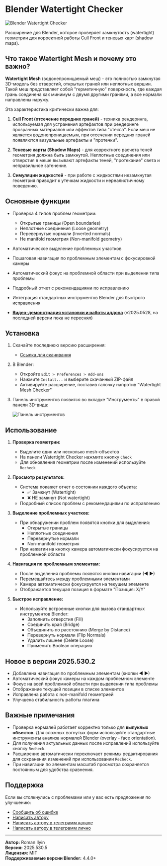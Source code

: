 # Blender Watertight Checker

![Blender Watertight Checker](screenshot.png) 

Расширение для Blender, которое проверяет замкнутость (watertight) геометрии для корректной работы Cull Front и теневых карт (shadow maps).

## Что такое Watertight Mesh и почему это важно?

**Watertight Mesh** (водонепроницаемый меш) - это полностью замкнутая 3D-модель без отверстий, открытых граней или неплотных вершин. Такой меш представляет собой "герметичную" поверхность, где каждая грань соединена как минимум с двумя другими гранями, а все нормали направлены наружу.

Эта характеристика критически важна для:
1. **Cull Front (отсечение передних граней)** - техника рендеринга, используемая для устранения артефактов при рендеринге прозрачных материалов или эффектов типа "стекла". Если меш не является водонепроницаемым, при отсечении передних граней появляются визуальные артефакты и "протечки".

2. **Теневые карты (Shadow Maps)** - для корректного расчета теней геометрия должна быть замкнутой. Неплотные соединения или отверстия в меше вызывают артефакты теней, "протекание" света и неправильное затенение.

3. **Симуляции жидкостей** - при работе с жидкостями незамкнутая геометрия приводит к утечкам жидкости и нереалистичному поведению.

## Основные функции

- Проверка 4 типов проблем геометрии:
  - Открытые границы (Open boundaries)
  - Неплотные соединения (Loose geometry)
  - Перевернутые нормали (Inverted normals)
  - Не manifold геометрия (Non-manifold geometry)
  
- Автоматическое выделение проблемных участков
- Пошаговая навигация по проблемным элементам с фокусировкой камеры
- Автоматический фокус на проблемной области при выделении типа проблемы
- Подробный отчет с рекомендациями по исправлению
- Интеграция стандартных инструментов Blender для быстрого исправления
- **[Видео-демонстрация установки и работы аддона](https://youtu.be/TFofQ0Mir44)** (v2025.0528, на последней версии пока не переснял)

## Установка

1. Скачайте последнюю версию расширения:
   - [Ссылка для скачивания](https://github.com/romanilyin/BlenderWatertightChecker/releases)

2. В Blender:
   - Откройте `Edit > Preferences > Add-ons`
   - Нажмите `Install...` и выберите скачанный ZIP-файл
   - Активируйте расширение, поставив галочку напротив "Watertight Mesh Checker"

3. Панель инструментов появится во вкладке "Инструменты" в правой панели 3D-вида:

   ![Панель инструментов](screenshot.png) 

## Использование

1. **Проверка геометрии:**
   - Выделите один или несколько mesh-объектов
   - На панели Watertight Checker нажмите кнопку `Check`
   - Для обновления геометрии после изменений используйте `Recheck`

2. **Просмотр результатов:**
   - Система покажет отчет о состоянии каждого объекта:
     - ✅ Замкнут (Watertight)
     - ❌ НЕ замкнут (Not watertight)
   - Подробный список проблем с рекомендациями по исправлению

3. **Выделение проблемных участков:**
   - При обнаружении проблем появятся кнопки для выделения:
     - Открытые границы
     - Неплотные соединения
     - Перевернутые нормали
     - Non-manifold геометрия
   - При нажатии на кнопку камера автоматически фокусируется на проблемной области

4. **Навигация по проблемным элементам:**
   - После выделения проблемы появятся кнопки навигации (◀ ▶)
   - Перемещайтесь между проблемными элементами
   - Камера автоматически фокусируется на текущем элементе
   - Отображается текущая позиция в формате "Позиция: X/Y"

5. **Быстрое исправление:**
   - Используйте встроенные кнопки для вызова стандартных инструментов Blender:
     - Заполнить отверстия (Fill)
     - Соединить края (Bridge)
     - Объединить по расстоянию (Merge by Distance)
     - Перевернуть нормали (Flip Normals)
     - Удалить лишнее (Delete Loose)
     - Применить Boolean операцию

## Новое в версии 2025.530.2

- Добавлена навигация по проблемным элементам (кнопки ◀ ▶)
- Автоматический фокус камеры на каждом проблемном элементе
- Фокус на всей проблемной области при выделении типа проблемы
- Отображение текущей позиции в списке элементов
- Исправлена работа с non-manifold геометрией
- Улучшена стабильность работы плагина

## Важные примечания

- Проверка нормалей работает корректно только для **выпуклых объектов**. Для сложных вогнутых форм используйте стандартные инструменты анализа нормалей Blender (overlay - face orientation).
- Для получения актуальных данных после исправлений используйте кнопку `Recheck`.
- Расширение автоматически переключает режимы редактирования для сохранения изменений при использовании `Recheck`.
- При навигации по элементам масштаб просмотра сохраняется постоянным для удобства сравнения.

## Поддержка

Если вы столкнулись с проблемами или у вас есть предложения по улучшению:
- [Сообщить об ошибке](https://github.com/yourusername/BlenderWatertightChecker/issues)
- [Написать автору](mailto:roman.ilyin@gmail.com)
- [Написать автору в телеграмм канале](https://t.me/gamedev_stinger)
- [Написать автору в телеграмм лично](https://t.me/romanilyin)

---

**Автор:** Roman Ilyin  
**Версия:** 2025.530.5  
**Лицензия:** MIT  
**Поддерживаемые версии Blender:** 4.4.0+